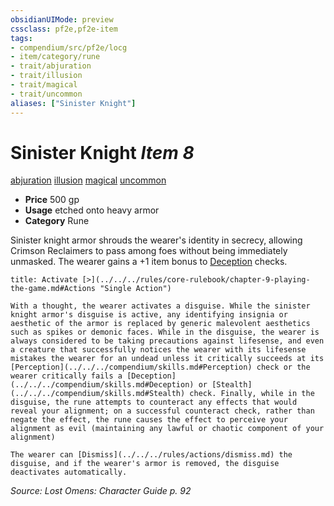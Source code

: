 ```yaml
---
obsidianUIMode: preview
cssclass: pf2e,pf2e-item
tags:
- compendium/src/pf2e/locg
- item/category/rune
- trait/abjuration
- trait/illusion
- trait/magical
- trait/uncommon
aliases: ["Sinister Knight"]
---
```

# Sinister Knight *Item 8*  
[abjuration](../../../rules/traits/abjuration.md)  [illusion](../../../rules/traits/illusion.md)  [magical](../../../rules/traits/magical.md)  [uncommon](../../../rules/traits/uncommon.md)  

- **Price** 500 gp
- **Usage** etched onto heavy armor
- **Category** Rune

Sinister knight armor shrouds the wearer's identity in secrecy, allowing Crimson Reclaimers to pass among foes without being immediately unmasked. The wearer gains a +1 item bonus to [Deception](../../skills.md#Deception) checks.

```ad-embed-ability
title: Activate [>](../../../rules/core-rulebook/chapter-9-playing-the-game.md#Actions "Single Action")

With a thought, the wearer activates a disguise. While the sinister knight armor's disguise is active, any identifying insignia or aesthetic of the armor is replaced by generic malevolent aesthetics such as spikes or demonic faces. While in the disguise, the wearer is always considered to be taking precautions against lifesense, and even a creature that successfully notices the wearer with its lifesense mistakes the wearer for an undead unless it critically succeeds at its [Perception](../../../compendium/skills.md#Perception) check or the wearer critically fails a [Deception](../../../compendium/skills.md#Deception) or [Stealth](../../../compendium/skills.md#Stealth) check. Finally, while in the disguise, the rune attempts to counteract any effects that would reveal your alignment; on a successful counteract check, rather than negate the effect, the rune causes the effect to perceive your alignment as evil (maintaining any lawful or chaotic component of your alignment)

The wearer can [Dismiss](../../../rules/actions/dismiss.md) the disguise, and if the wearer's armor is removed, the disguise deactivates automatically.
```

*Source: Lost Omens: Character Guide p. 92*
